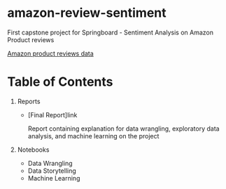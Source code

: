 # amazon-review-sentiment
First capstone project for Springboard - Sentiment Analysis on Amazon Product reviews

[Amazon product reviews data](http://jmcauley.ucsd.edu/data/amazon/)

# Table of Contents


1. Reports

    * [Final Report]link
    
      Report containing explanation for data wrangling, exploratory data analysis, and machine learning on the project

2. Notebooks

    * Data Wrangling
    * Data Storytelling
    * Machine Learning
